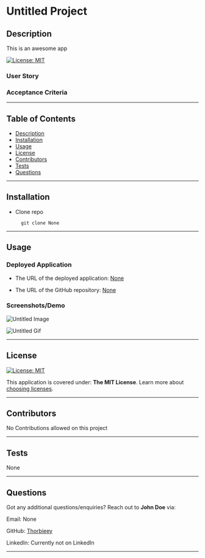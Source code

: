 # Untitled Project
  
## Description 
  
This is an awesome app

[![License: MIT](https://img.shields.io/badge/License-MIT-yellow.svg)](https://opensource.org/licenses/MIT)

### User Story

### Acceptance Criteria

---
## Table of Contents

* [Description](#description)
* [Installation](#installation)
* [Usage](#usage)
* [License](#license)
* [Contributors](#contributors)
* [Tests](#tests)
* [Questions](#questions)

---
## Installation

- Clone repo

        git clone None



---
## Usage 

### Deployed Application

* The URL of the deployed application:
[None](None)

* The URL of the GitHub repository: 
[None](None)

### Screenshots/Demo

![Untitled Image](./)

![Untitled Gif](./)

---
## License
[![License: MIT](https://img.shields.io/badge/License-MIT-yellow.svg)](https://opensource.org/licenses/MIT)

This application is covered under: **The MIT License**. Learn more about [choosing licenses](https://choosealicense.com/licenses/).

---
## Contributors

No Contributions allowed on this project

---
## Tests

None

---
## Questions

Got any additional questions/enquiries? Reach out to **John Doe** via:

Email: None

GitHub: [Thorbieey]()

LinkedIn: Currently not on LinkedIn
  
---
